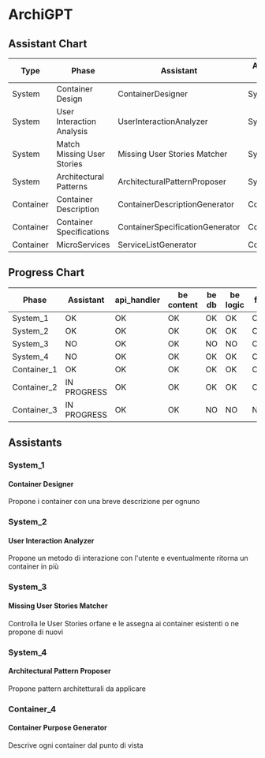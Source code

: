 # ArchiGPT

## Assistant Chart

| Type | Phase | Assistant | Assistant ID |
| ------- | ------- | ------- | ------- |
| System | Container Design | ContainerDesigner | System_1 | 
| System | User Interaction Analysis | UserInteractionAnalyzer | System_2 |
| System | Match Missing User Stories | Missing User Stories Matcher | System_3 |
| System | Architectural Patterns | ArchitecturalPatternProposer | System_4 |
| Container | Container Description | ContainerDescriptionGenerator | Container_1 |
| Container | Container Specifications | ContainerSpecificationGenerator | Container_2 |
| Container | MicroServices | ServiceListGenerator | Container_3 |


## Progress Chart

| Phase | Assistant | api_handler | be content | be db | be logic | fe |
| ------- | ------- | ------- | ------- | ------- | ------- | ------- |
| System_1 | OK | OK | OK | OK | OK | OK |
| System_2 | OK | OK | OK | OK | OK | OK |
| System_3 | NO | OK | OK | NO | NO | OK |
| System_4 | NO | OK | OK | OK | OK | OK |
| Container_1 | OK | OK | OK | OK | OK | OK |
| Container_2 | IN PROGRESS | OK | OK | OK | OK | OK |
| Container_3 | IN PROGRESS | OK | OK | NO | NO | NO |




## Assistants

### System_1
#### Container Designer 

Propone i container con una breve descrizione per ognuno

### System_2
#### User Interaction Analyzer

Propone un metodo di interazione con l'utente e eventualmente ritorna un container in più

### System_3
#### Missing User Stories Matcher

Controlla le User Stories orfane e le assegna ai container esistenti o ne propone di nuovi

### System_4
#### Architectural Pattern Proposer

Propone pattern architetturali da applicare

### Container_4
#### Container Purpose Generator

Descrive ogni container dal punto di vista
